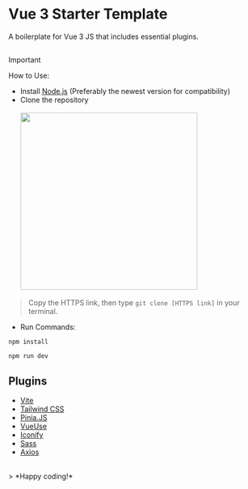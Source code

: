 # Vue 3 Starter Template
A boilerplate for Vue 3 JS that includes essential plugins.

## 
> [!Important]
> How to Use: <br/>
> - Install [Node.js](https://nodejs.org/en/) (Preferably the newest version for compatibility)
> - Clone the repository <br/><br/>
> <img src="https://github.com/Ax1a/vue3-starter-template/assets/72881392/a6dbc6b8-abf8-469f-ac86-3dfd7544c6a3" height="350"> <br/>
> > Copy the HTTPS link, then type `git clone [HTTPS link]` in your terminal.
> - Run Commands:
> ```
> npm install
> 
> npm run dev
> ```


## Plugins
- [Vite](https://vitejs.dev/)
- [Tailwind CSS](https://tailwindcss.com/)
- [Pinia.JS](https://pinia.vuejs.org/)
- [VueUse](https://vueuse.org/)
- [Iconify](https://iconify.design/)
- [Sass](https://sass-lang.com/)
- [Axios](https://axios-http.com/)

<br/>
> *Happy coding!*